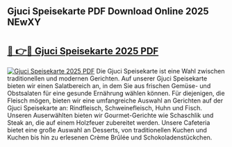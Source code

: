 ## Gjuci Speisekarte PDF Download Online 2025 NEwXY

# <h2><a href="http://gcah9u.nevu.top/?p=Gjuci+Speisekarte">🔗 👉🔴 Gjuci Speisekarte 2025 PDF</a></h2>

[![Gjuci Speisekarte 2025 PDF](https://i.imgur.com/dBaPXMq.png)](http://gcah9u.nevu.top/?p=Gjuci+Speisekarte)
Die Gjuci Speisekarte ist eine Wahl zwischen traditionellen und modernen Gerichten. Auf unserer Gjuci Speisekarte bieten wir einen Salatbereich an, in dem Sie aus frischen Gemüse- und Obstsalaten für eine gesunde Ernährung wählen können. Für diejenigen, die Fleisch mögen, bieten wir eine umfangreiche Auswahl an Gerichten auf der Gjuci Speisekarte an: Rindfleisch, Schweinefleisch, Huhn und Fisch. Unseren Auserwählten bieten wir Gourmet-Gerichte wie Schaschlik und Steak an, die auf einem Holzfeuer zubereitet werden. Unsere Cafeteria bietet eine große Auswahl an Desserts, von traditionellen Kuchen und Kuchen bis hin zu erlesenen Crème Brûlée und Schokoladenstückchen.
